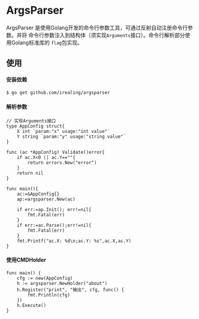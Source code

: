 # ArgsParser

ArgsParser 是使用Golang开发的命令行参数工具，可通过反射自动注册命令行参数。并将
命令行参数注入到结构体（须实现`Arguments`接口）。命令行解析部分使用Golang标准库的
`flag`包实现。


## 使用

#### 安装依赖

```bash
$ go get github.com/irealing/argsparser
```

#### 解析参数

```golang
// 实现Arguments接口
type AppConfig struct{
    X int `param:"x" usage:"int value"`
    Y string `param:"y" usage:"string value"`
}

func (ac *AppConfig) Validate()error{
    if ac.X<0 || ac.Y==""{
        return errors.New("error")
    }
    return nil
}

func main(){
    ac:=&AppConfig{}
    ap:=argsparser.New(ac)

    if err:=ap.Init(); err!=nil{
        fmt.Fatal(err)
    }
    if err:=ac.Parse();err!=nil{
        fmt.Fatal(err)
    }
    fmt.Printf("ac.X: %d\n;ac.Y: %s",ac.X,ac.Y)
}
```
#### 使用CMDHolder

```golang
func main() {
	cfg := new(AppConfig)
	h := argsparser.NewHolder("about")
	h.Register("print", "输出", cfg, func() {
		fmt.Println(cfg)
	})
	h.Execute()
}
```